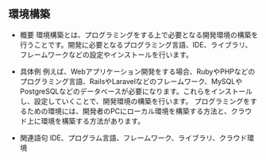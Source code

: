 ## 環境構築
- 概要
環境構築とは、プログラミングをする上で必要となる開発環境の構築を行うことです。開発に必要となるプログラミング言語、IDE、ライブラリ、フレームワークなどの設定やインストールを行います。

- 具体例
例えば、Webアプリケーション開発をする場合、RubyやPHPなどのプログラミング言語、RailsやLaravelなどのフレームワーク、MySQLやPostgreSQLなどのデータベースが必要になります。これらをインストールし、設定していくことで、開発環境の構築を行います。
プログラミングをするための環境には、開発者のPCにローカル環境を構築する方法と、クラウド上に環境を構築する方法があります。

- 関連語句
IDE、プログラム言語、フレームワーク、ライブラリ、クラウド環境